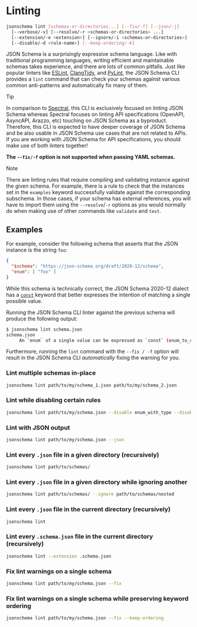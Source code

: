 Linting
=======

```sh
jsonschema lint [schemas-or-directories...] [--fix/-f] [--json/-j] 
  [--verbose/-v] [--resolve/-r <schemas-or-directories> ...]
  [--extension/-e <extension>] [--ignore/-i <schemas-or-directories>] 
  [--disable/-d <rule-name>] [--keep-ordering/-k]
```

JSON Schema is a surprisingly expressive schema language. Like with traditional
programming languages, writing efficient and maintainable schemas takes
experience, and there are lots of common pitfalls. Just like popular linters
like [ESLint](https://eslint.org),
[ClangTidy](https://clang.llvm.org/extra/clang-tidy/), and
[PyLint](https://www.pylint.org), the JSON Schema CLI provides a `lint` command
that can check your schemas against various common anti-patterns and
automatically fix many of them.

> [!TIP]
> In comparison to [Spectral](https://github.com/stoplightio/spectral), this
> CLI is exclusively focused on linting JSON Schema whereas Spectral focuses on
> linting API specifications (OpenAPI, AsyncAPI, Arazzo, etc) touching on JSON
> Schema as a byproduct. Therefore, this CLI is expected to have deeper
> coverage of JSON Schema and be also usable in JSON Schema use cases that are
> not related to APIs. If you are working with JSON Schema for API
> specifications, you should make use of both linters together!

**The `--fix/-f` option is not supported when passing YAML schemas.**

> [!NOTE] 
> There are linting rules that require compiling and validating instance
> against the given schema. For example, there is a rule to check that the
> instances set in the `examples` keyword successfully validate against the
> corresponding subschema. In those cases, if your schema has external
> references, you will have to import them using the `--resolve`/`-r` options
> as you would normally do when making use of other commands like `validate`
> and `test`.

Examples
--------

For example, consider the following schema that asserts that the JSON instance
is the string `foo`:

```json
{
  "$schema": "https://json-schema.org/draft/2020-12/schema",
  "enum": [ "foo" ]
}
```

While this schema is technically correct, the JSON Schema 2020-12 dialect has a
[`const`](https://www.learnjsonschema.com/2020-12/validation/const/) keyword
that better expresses the intention of matching a single possible value.

Running the JSON Schema CLI linter against the previous schema will produce the
following output:

```sh
$ jsonschema lint schema.json
schema.json
     An `enum` of a single value can be expressed as `const` (enum_to_const)
```

Furthermore, running the `lint` command with the `--fix / -f` option will
result in the JSON Schema CLI *automatically* fixing the warning for you.

### Lint multiple schemas in-place

```sh
jsonschema lint path/to/my/schema_1.json path/to/my/schema_2.json
```

### Lint while disabling certain rules

```sh
jsonschema lint path/to/my/schema.json --disable enum_with_type --disable const_with_type
```

### Lint with JSON output

```sh
jsonschema lint path/to/my/schema.json --json
```

### Lint every `.json` file in a given directory (recursively)

```sh
jsonschema lint path/to/schemas/
```

### Lint every `.json` file in a given directory while ignoring another

```sh
jsonschema lint path/to/schemas/ --ignore path/to/schemas/nested
```

### Lint every `.json` file in the current directory (recursively)

```sh
jsonschema lint
```

### Lint every `.schema.json` file in the current directory (recursively)

```sh
jsonschema lint --extension .schema.json
```

### Fix lint warnings on a single schema

```sh
jsonschema lint path/to/my/schema.json --fix
```

### Fix lint warnings on a single schema while preserving keyword ordering

```sh
jsonschema lint path/to/my/schema.json --fix --keep-ordering
```
